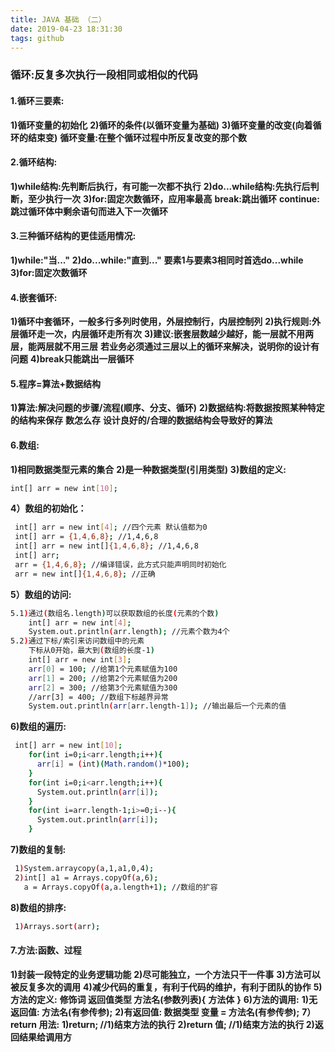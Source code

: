 ```yaml
---
title: JAVA 基础 （二）
date: 2019-04-23 18:31:30
tags: github
---
```

### 循环:反复多次执行一段相同或相似的代码
#### 1.循环三要素:
  **1)循环变量的初始化**
  **2)循环的条件(以循环变量为基础)**
  **3)循环变量的改变(向着循环的结束变)**
  **循环变量:在整个循环过程中所反复改变的那个数**

#### 2.循环结构:
  **1)while结构:先判断后执行，有可能一次都不执行**
  **2)do...while结构:先执行后判断，至少执行一次**
  **3)for:固定次数循环，应用率最高**
   **break:跳出循环**
   **continue:跳过循环体中剩余语句而进入下一次循环**

#### **3.三种循环结构的更佳适用情况:**

  **1)while:"当..."**
  **2)do...while:"直到..."**
​               **要素1与要素3相同时首选do...while**
  **3)for:固定次数循环**

#### 4.嵌套循环:
  **1)循环中套循环，一般多行多列时使用，外层控制行，内层控制列**
  **2)执行规则:外层循环走一次，内层循环走所有次**
  **3)建议:嵌套层数越少越好，能一层就不用两层，能两层就不用三层**
    **若业务必须通过三层以上的循环来解决，说明你的设计有问题**
  **4)break只能跳出一层循环**
#### 5.程序=算法+数据结构
  **1)算法:解决问题的步骤/流程(顺序、分支、循环)**
  **2)数据结构:将数据按照某种特定的结构来保存**
           **数怎么存**
           **设计良好的/合理的数据结构会导致好的算法**

#### **6.数组:**

  **1)相同数据类型元素的集合**
  **2)是一种数据类型(引用类型)**
  **3)数组的定义:**
  ```bash
  int[] arr = new int[10];
  ```
  **4）数组的初始化：**
  ```bash
   int[] arr = new int[4]; //四个元素 默认值都为0
   int[] arr = {1,4,6,8}; //1,4,6,8
   int[] arr = new int[]{1,4,6,8}; //1,4,6,8
   int[] arr;
   arr = {1,4,6,8}; //编译错误，此方式只能声明同时初始化
   arr = new int[]{1,4,6,8}; //正确
  ```
  **5）数组的访问:**
  ```bash
  5.1)通过(数组名.length)可以获取数组的长度(元素的个数)
      int[] arr = new int[4];
	  System.out.println(arr.length); //元素个数为4个
  5.2)通过下标/索引来访问数组中的元素
      下标从0开始，最大到(数组的长度-1)
	  int[] arr = new int[3];
	  arr[0] = 100; //给第1个元素赋值为100
	  arr[1] = 200; //给第2个元素赋值为200
	  arr[2] = 300; //给第3个元素赋值为300
	  //arr[3] = 400; //数组下标越界异常
	  System.out.println(arr[arr.length-1]); //输出最后一个元素的值
  ```
  **6)数组的遍历:**
  ```bash
   int[] arr = new int[10];
      for(int i=0;i<arr.length;i++){
        arr[i] = (int)(Math.random()*100);
      }
      for(int i=0;i<arr.length;i++){
        System.out.println(arr[i]);
      }
      for(int i=arr.length-1;i>=0;i--){
        System.out.println(arr[i]);
      }
  ```
  **7)数组的复制:**
  ```bash
   1)System.arraycopy(a,1,a1,0,4);
   2)int[] a1 = Arrays.copyOf(a,6);
     a = Arrays.copyOf(a,a.length+1); //数组的扩容
  ```
  **8)数组的排序:**
  ```bash
   1)Arrays.sort(arr);
  ```

#### **7.方法:函数、过程**
  **1)封装一段特定的业务逻辑功能**
  **2)尽可能独立，一个方法只干一件事**
  **3)方法可以被反复多次的调用**
  **4)减少代码的重复，有利于代码的维护，有利于团队的协作**
  **5)方法的定义:**
    **修饰词 返回值类型 方法名(参数列表){**
      **方法体**
    **}**
  **6)方法的调用:**
    **1)无返回值: 方法名(有参传参);**
    **2)有返回值: 数据类型 变量 = 方法名(有参传参);**
  **7）return 用法:**
    **1)return;    //1)结束方法的执行**
    **2)return 值; //1)结束方法的执行  2)返回结果给调用方**

